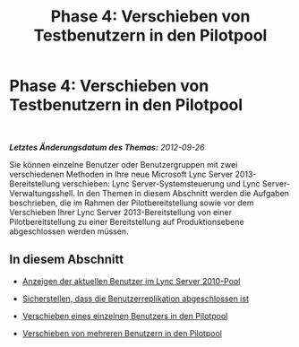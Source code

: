 ﻿---
title: 'Phase 4: Verschieben von Testbenutzern in den Pilotpool'
TOCTitle: 'Phase 4: Verschieben von Testbenutzern in den Pilotpool'
ms:assetid: 5825dcc5-b2ce-45e2-81b9-f8e90d77c23f
ms:mtpsurl: https://technet.microsoft.com/de-de/library/JJ204912(v=OCS.15)
ms:contentKeyID: 49294065
ms.date: 05/19/2016
mtps_version: v=OCS.15
ms.translationtype: HT
---

# Phase 4: Verschieben von Testbenutzern in den Pilotpool

 

_**Letztes Änderungsdatum des Themas:** 2012-09-26_

Sie können einzelne Benutzer oder Benutzergruppen mit zwei verschiedenen Methoden in Ihre neue Microsoft Lync Server 2013-Bereitstellung verschieben: Lync Server-Systemsteuerung und Lync Server-Verwaltungsshell. In den Themen in diesem Abschnitt werden die Aufgaben beschrieben, die im Rahmen der Pilotbereitstellung sowie vor dem Verschieben Ihrer Lync Server 2013-Bereitstellung von einer Pilotbereitstellung zu einer Bereitstellung auf Produktionsebene abgeschlossen werden müssen.

## In diesem Abschnitt

  - [Anzeigen der aktuellen Benutzer im Lync Server 2010-Pool](view-current-users-in-lync-server-2010-pool.md)

  - [Sicherstellen, dass die Benutzerreplikation abgeschlossen ist](verify-user-replication-has-completed.md)

  - [Verschieben eines einzelnen Benutzers in den Pilotpool](move-a-single-user-to-the-pilot-pool.md)

  - [Verschieben von mehreren Benutzern in den Pilotpool](move-multiple-users-to-the-pilot-pool.md)

